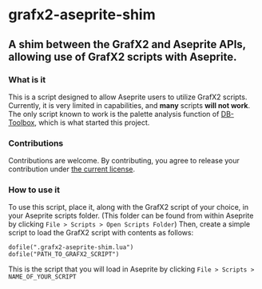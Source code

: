 # grafx2-aseprite-shim
## A shim between the GrafX2 and Aseprite APIs, allowing use of GrafX2 scripts with Aseprite.

### What is it
This is a script designed to allow Aseprite users to utilize GrafX2 scripts. Currently, it is very limited in capabilities, and **many** scripts **will not work**. The only script known to work is the palette analysis function of [DB-Toolbox](http://pixeljoint.com/forum/forum_posts.asp?TID=12854), which is what started this project.

### Contributions
Contributions are welcome. By contributing, you agree to release your contribution under [the current license](https://github.com/PureAsbestos/grafx2-aseprite-shim/blob/master/LICENSE).

### How to use it
To use this script, place it, along with the GrafX2 script of your choice, in your Aseprite scripts folder. (This folder can be found from within Aseprite by clicking `File > Scripts > Open Scripts Folder`) Then, create a simple script to load the GrafX2 script with contents as follows:
```
dofile(".grafx2-aseprite-shim.lua")
dofile("PATH_TO_GRAFX2_SCRIPT")
```
This is the script that you will load in Aseprite by clicking `File > Scripts > NAME_OF_YOUR_SCRIPT`
